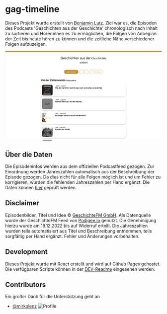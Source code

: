 # gag-timeline

Dieses Projekt wurde erstellt von [Benjamin Lutz](https://www.benjaminlutz.at). Ziel war es, die Episoden des Podcasts 'Geschichten aus der Geschichte' chronologisch nach Inhalt zu sortieren und Hörer:innen es zu ermöglichen, die Folgen von Anbeginn der Zeit bis heute hören zu können und die zeitliche Nähe verschiedener Folgen aufzuzeigen.

![](./screenshot.png)

## Über die Daten

Die Episodeninfos werden aus dem offiziellen Podcastfeed gezogen. Zur Einordnung werden Jahreszahlen automatisch aus der Beschreibung der Episode gezogen. Da dies nicht für alle Folgen möglich ist und um Fehler zu korrigieren, wurden die fehlenden Jahreszahlen per Hand ergänzt. Die Daten können [hier](./src/lib/episodeYearData.json) geprüft werden.

## Disclaimer

Episodenbilder, Titel und Idee © [GeschichteFM GmbH](https://www.geschichte.fm/).
Als Datenquelle wurde der GeschichteFM Feed von [Podigee.io](https://geschichten-aus-der-geschichte.podigee.io/feed/mp3) genutzt. Die Genehmigung hierzu wurde am 19.12.2022 bis auf Widerruf erteilt. Die Jahreszahlen wurden teils automatisiert aus Titel und Beschreibung entnommen, teils sorgfältig per Hand ergänzt. Fehler und Änderungen vorbehalten.

## Development

Dieses Projekt wurde mit React erstellt und wird auf Github Pages gehostet. Die verfügbaren Scripte können in der [DEV-Readme](./DEV-README.md) eingesehen werden.

## Contributors

Ein großer Dank für die Unterstützung geht an

- [@mirkolenz](https://github.com/mirkolenz) ![Profile](https://github.com/mirkolenz.png?size=50)
